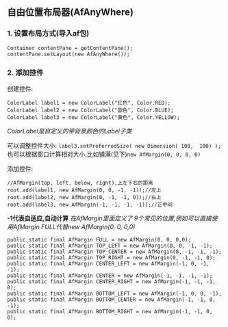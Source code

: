 ## 自由位置布局器(AfAnyWhere)

### 1. 设置布局方式(导入af包)
```
Container contentPane = getContentPane();
contentPane.setLayout(new AfAnyWhere());
```

### 2. 添加控件
创建控件:
```
ColorLabel label1 = new ColorLabel("红色", Color.RED);
ColorLabel label2 = new ColorLabel("蓝色", Color.BLUE);
ColorLabel label3 = new ColorLabel("黄色", Color.YELLOW);
```
*ColorLabel是自定义的带背景颜色的Label子类*


可以调整控件大小:
`label3.setPreferredSize( new Dimension( 100,  100) );`
也可以根据窗口计算相对大小,比如铺满(见下)`new AfMargin(0, 0, 0, 0)`

添加控件:
```
//AfMargin(top, left, below, right),上左下右的距离
root.add(label1, new AfMargin(0, 0, -1, -1));//左上
root.add(label2, new AfMargin(0, -1, -1, 0));//右上
root.add(label3, new AfMargin(-1, -1, -1, -1));//正中间
```
**-1代表自适应,自动计算**
*在AfMargin里面定义了 9个常见的位置,例如可以直接使用AfMargin.FULL代替new AfMargin(0, 0, 0,0)*
```
public static final AfMargin FULL = new AfMargin(0, 0, 0,0);
public static final AfMargin TOP_LEFT = new AfMargin(0, 0, -1, -1);
public static final AfMargin TOP_CENTER = new AfMargin(0, -1, -1, -1);
public static final AfMargin TOP_RIGHT = new AfMargin(0, -1, -1, 0);
public static final AfMargin CENTER_LEFT = new AfMargin(-1, 0, -1, -1);
public static final AfMargin CENTER = new AfMargin(-1, -1, -1, -1);
public static final AfMargin CENTER_RIGHT = new AfMargin(-1, -1, -1, 0);
public static final AfMargin BOTTOM_LEFT = new AfMargin(-1, 0, 0, -1);
public static final AfMargin BOTTOM_CENTER = new AfMargin(-1, -1, 0, -1);
public static final AfMargin BOTTOM_RIGHT = new AfMargin(-1, -1, 0, 0);
```